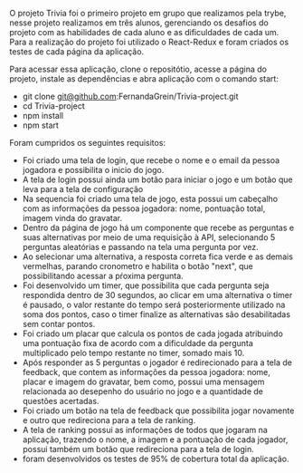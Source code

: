 O projeto Trivia foi o primeiro projeto em grupo que realizamos pela trybe, nesse projeto 
realizamos em três alunos, gerenciando os desafios do projeto com as habilidades de cada aluno e as dificuldades de cada um.
Para a realização do projeto foi utilizado o React-Redux e foram criados os testes de cada página da aplicação.

Para acessar essa aplicação, clone o repositótio, acesse a página do projeto, instale as dependências e abra aplicação com o comando start:
 - git clone git@github.com:FernandaGrein/Trivia-project.git
 - cd Trivia-project
 - npm install 
 - npm start

Foram cumpridos os seguintes requisitos:
 - Foi criado uma tela de login, que recebe o nome e o email da pessoa jogadora e possibilita o inicio do jogo.
 - A tela de login possui ainda um botão para iniciar o jogo e um botão que leva para a tela de configuração
 - Na sequencia foi criado uma tela de jogo, esta possui um cabeçalho com as informações da pessoa jogadora: nome, pontuação total, imagem vinda do gravatar.
 - Dentro da página de jogo há um componente que recebe as perguntas e suas alternativas por meio de uma requisição à API, selecionando 5 perguntas aleatórias e passando na tela uma pergunta por vez.
 - Ao selecionar uma alternativa, a resposta correta fica verde e as demais vermelhas, parando cronometro e habilita o botão "next", que possibilitando acessar a pŕoxima pergunta.
 - Foi desenvolvido um timer, que possibilita que cada pergunta seja respondida dentro de 30 segundos, ao clicar em uma alternativa o timer é pausado, o valor restante do tempo será posteriormente utilizado na soma dos pontos, caso o timer finalize as alternativas são desabilitadas sem contar pontos.
 - Foi criado um placar que calcula os pontos de cada jogada atribuindo uma pontuação fixa de acordo com a dificuldade da pergunta multiplicado pelo tempo restante no timer, somado mais 10.
 - Após responder as 5 perguntas o jogador é redirecionado para a tela de feedback, que contem as informações da pessoa jogadora: nome, placar e imagem do gravatar, bem como, possui uma mensagem relacionada ao desepenho do usuário no jogo e a quantidade de questões acertadas.
 - Foi criado um botão na tela de feedback que possibilita jogar novamente e outro que redireciona para a tela de ranking.
 - A tela de ranking possui as informações de todos que jogaram na aplicação, trazendo o nome, a imagem e a pontuação de cada jogador, possui também um botão que redireciona para a tela de login.
- foram desenvolvidos os testes de 95% de cobertura total da aplicação.

